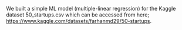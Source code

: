 We built a simple ML model (multiple-linear regression) for the Kaggle dataset 
50_startups.csv which can be accessed from here; https://www.kaggle.com/datasets/farhanmd29/50-startups.
